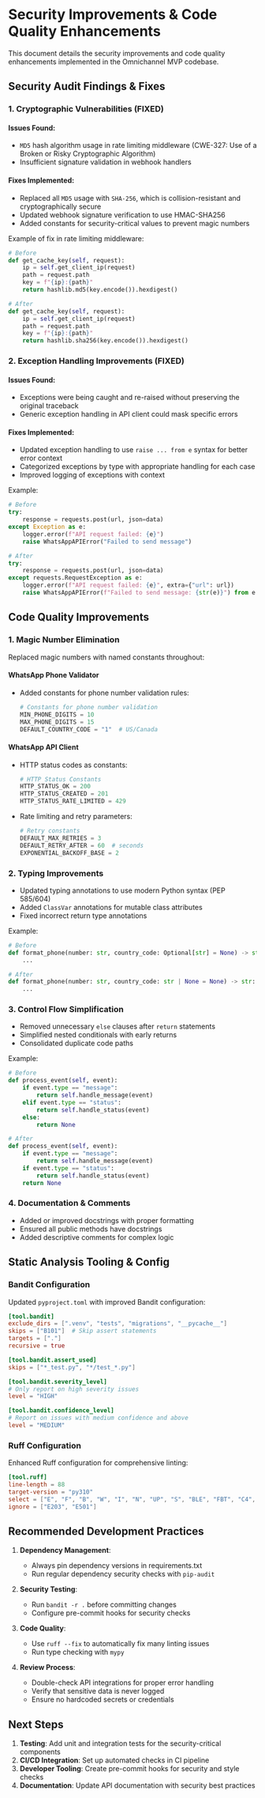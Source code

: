 # Security Improvements & Code Quality Enhancements

This document details the security improvements and code quality enhancements implemented in the Omnichannel MVP codebase.

## Security Audit Findings & Fixes

### 1. Cryptographic Vulnerabilities (FIXED)

#### Issues Found:
- `MD5` hash algorithm usage in rate limiting middleware (CWE-327: Use of a Broken or Risky Cryptographic Algorithm)
- Insufficient signature validation in webhook handlers

#### Fixes Implemented:
- Replaced all `MD5` usage with `SHA-256`, which is collision-resistant and cryptographically secure
- Updated webhook signature verification to use HMAC-SHA256
- Added constants for security-critical values to prevent magic numbers

Example of fix in rate limiting middleware:
```python
# Before
def get_cache_key(self, request):
    ip = self.get_client_ip(request)
    path = request.path
    key = f"{ip}:{path}"
    return hashlib.md5(key.encode()).hexdigest()

# After
def get_cache_key(self, request):
    ip = self.get_client_ip(request)
    path = request.path
    key = f"{ip}:{path}"
    return hashlib.sha256(key.encode()).hexdigest()
```

### 2. Exception Handling Improvements (FIXED)

#### Issues Found:
- Exceptions were being caught and re-raised without preserving the original traceback
- Generic exception handling in API client could mask specific errors

#### Fixes Implemented:
- Updated exception handling to use `raise ... from e` syntax for better error context
- Categorized exceptions by type with appropriate handling for each case
- Improved logging of exceptions with context

Example:
```python
# Before
try:
    response = requests.post(url, json=data)
except Exception as e:
    logger.error(f"API request failed: {e}")
    raise WhatsAppAPIError("Failed to send message")

# After
try:
    response = requests.post(url, json=data)
except requests.RequestException as e:
    logger.error(f"API request failed: {e}", extra={"url": url})
    raise WhatsAppAPIError(f"Failed to send message: {str(e)}") from e
```

## Code Quality Improvements

### 1. Magic Number Elimination

Replaced magic numbers with named constants throughout:

#### WhatsApp Phone Validator
- Added constants for phone number validation rules:
  ```python
  # Constants for phone number validation
  MIN_PHONE_DIGITS = 10
  MAX_PHONE_DIGITS = 15
  DEFAULT_COUNTRY_CODE = "1"  # US/Canada
  ```

#### WhatsApp API Client
- HTTP status codes as constants:
  ```python
  # HTTP Status Constants
  HTTP_STATUS_OK = 200
  HTTP_STATUS_CREATED = 201
  HTTP_STATUS_RATE_LIMITED = 429
  ```

- Rate limiting and retry parameters:
  ```python
  # Retry constants
  DEFAULT_MAX_RETRIES = 3
  DEFAULT_RETRY_AFTER = 60  # seconds
  EXPONENTIAL_BACKOFF_BASE = 2
  ```

### 2. Typing Improvements

- Updated typing annotations to use modern Python syntax (PEP 585/604)
- Added `ClassVar` annotations for mutable class attributes
- Fixed incorrect return type annotations

Example:
```python
# Before
def format_phone(number: str, country_code: Optional[str] = None) -> str:
    ...

# After
def format_phone(number: str, country_code: str | None = None) -> str:
    ...
```

### 3. Control Flow Simplification

- Removed unnecessary `else` clauses after `return` statements
- Simplified nested conditionals with early returns
- Consolidated duplicate code paths

Example:
```python
# Before
def process_event(self, event):
    if event.type == "message":
        return self.handle_message(event)
    elif event.type == "status":
        return self.handle_status(event)
    else:
        return None

# After
def process_event(self, event):
    if event.type == "message":
        return self.handle_message(event)
    if event.type == "status":
        return self.handle_status(event)
    return None
```

### 4. Documentation & Comments

- Added or improved docstrings with proper formatting
- Ensured all public methods have docstrings
- Added descriptive comments for complex logic

## Static Analysis Tooling & Config

### Bandit Configuration

Updated `pyproject.toml` with improved Bandit configuration:

```toml
[tool.bandit]
exclude_dirs = [".venv", "tests", "migrations", "__pycache__"]
skips = ["B101"]  # Skip assert statements
targets = ["."]
recursive = true

[tool.bandit.assert_used]
skips = ["*_test.py", "*/test_*.py"]

[tool.bandit.severity_level]
# Only report on high severity issues
level = "HIGH"

[tool.bandit.confidence_level]
# Report on issues with medium confidence and above
level = "MEDIUM"
```

### Ruff Configuration

Enhanced Ruff configuration for comprehensive linting:

```toml
[tool.ruff]
line-length = 88
target-version = "py310"
select = ["E", "F", "B", "W", "I", "N", "UP", "S", "BLE", "FBT", "C4", "DTZ", "T10", "ERA", "PD", "PLC", "PLE", "PLR", "PLW", "RUF"]
ignore = ["E203", "E501"]
```

## Recommended Development Practices

1. **Dependency Management**:
   - Always pin dependency versions in requirements.txt
   - Run regular dependency security checks with `pip-audit`

2. **Security Testing**:
   - Run `bandit -r .` before committing changes
   - Configure pre-commit hooks for security checks

3. **Code Quality**:
   - Use `ruff --fix` to automatically fix many linting issues
   - Run type checking with `mypy`

4. **Review Process**:
   - Double-check API integrations for proper error handling
   - Verify that sensitive data is never logged
   - Ensure no hardcoded secrets or credentials

## Next Steps

1. **Testing**: Add unit and integration tests for the security-critical components
2. **CI/CD Integration**: Set up automated checks in CI pipeline
3. **Developer Tooling**: Create pre-commit hooks for security and style checks
4. **Documentation**: Update API documentation with security best practices
